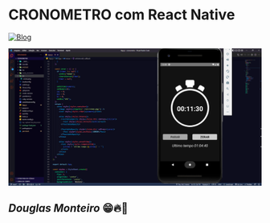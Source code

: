 # CRONOMETRO com React Native

[![Blog](https://img.shields.io/website?label=download&style=for-the-badge&url=https://drive.google.com/file/d/1IiVZrascH6PqxYo2ej7XibjpZsppW8Kv/view?usp=share_link)](https://drive.google.com/file/d/1IiVZrascH6PqxYo2ej7XibjpZsppW8Kv/view?usp=share_link)

<p align="center">
  <img src="src/home.png">
</p>

## <i>Douglas Monteiro</i> 😁🔥🚀
